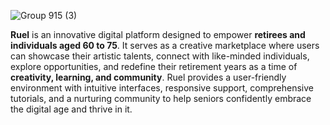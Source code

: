 ![Group 915 (3)](https://github.com/lauratravaglini/Ruel/assets/72857617/27a5a338-21c4-4e8b-803b-0a322327de55)

**Ruel** is an innovative digital platform designed to empower **retirees and individuals aged 60 to 75**. It serves as a creative marketplace where users can showcase their artistic talents, connect with like-minded individuals, explore opportunities, and redefine their retirement years as a time of **creativity, learning, and community**. Ruel provides a user-friendly environment with intuitive interfaces, responsive support, comprehensive tutorials, and a nurturing community to help seniors confidently embrace the digital age and thrive in it.
